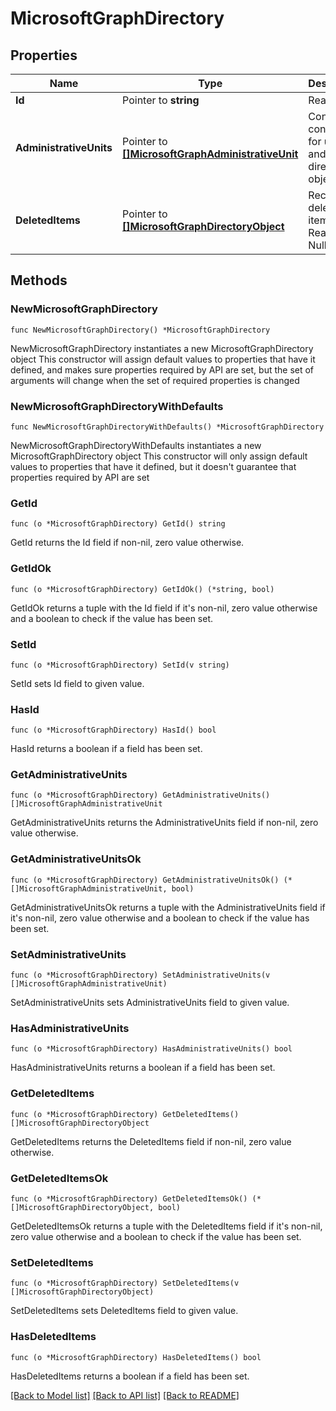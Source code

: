 # MicrosoftGraphDirectory

## Properties

Name | Type | Description | Notes
------------ | ------------- | ------------- | -------------
**Id** | Pointer to **string** | Read-only. | [optional] 
**AdministrativeUnits** | Pointer to [**[]MicrosoftGraphAdministrativeUnit**](MicrosoftGraphAdministrativeUnit.md) | Conceptual container for user and group directory objects. | [optional] 
**DeletedItems** | Pointer to [**[]MicrosoftGraphDirectoryObject**](MicrosoftGraphDirectoryObject.md) | Recently deleted items. Read-only. Nullable. | [optional] 

## Methods

### NewMicrosoftGraphDirectory

`func NewMicrosoftGraphDirectory() *MicrosoftGraphDirectory`

NewMicrosoftGraphDirectory instantiates a new MicrosoftGraphDirectory object
This constructor will assign default values to properties that have it defined,
and makes sure properties required by API are set, but the set of arguments
will change when the set of required properties is changed

### NewMicrosoftGraphDirectoryWithDefaults

`func NewMicrosoftGraphDirectoryWithDefaults() *MicrosoftGraphDirectory`

NewMicrosoftGraphDirectoryWithDefaults instantiates a new MicrosoftGraphDirectory object
This constructor will only assign default values to properties that have it defined,
but it doesn't guarantee that properties required by API are set

### GetId

`func (o *MicrosoftGraphDirectory) GetId() string`

GetId returns the Id field if non-nil, zero value otherwise.

### GetIdOk

`func (o *MicrosoftGraphDirectory) GetIdOk() (*string, bool)`

GetIdOk returns a tuple with the Id field if it's non-nil, zero value otherwise
and a boolean to check if the value has been set.

### SetId

`func (o *MicrosoftGraphDirectory) SetId(v string)`

SetId sets Id field to given value.

### HasId

`func (o *MicrosoftGraphDirectory) HasId() bool`

HasId returns a boolean if a field has been set.

### GetAdministrativeUnits

`func (o *MicrosoftGraphDirectory) GetAdministrativeUnits() []MicrosoftGraphAdministrativeUnit`

GetAdministrativeUnits returns the AdministrativeUnits field if non-nil, zero value otherwise.

### GetAdministrativeUnitsOk

`func (o *MicrosoftGraphDirectory) GetAdministrativeUnitsOk() (*[]MicrosoftGraphAdministrativeUnit, bool)`

GetAdministrativeUnitsOk returns a tuple with the AdministrativeUnits field if it's non-nil, zero value otherwise
and a boolean to check if the value has been set.

### SetAdministrativeUnits

`func (o *MicrosoftGraphDirectory) SetAdministrativeUnits(v []MicrosoftGraphAdministrativeUnit)`

SetAdministrativeUnits sets AdministrativeUnits field to given value.

### HasAdministrativeUnits

`func (o *MicrosoftGraphDirectory) HasAdministrativeUnits() bool`

HasAdministrativeUnits returns a boolean if a field has been set.

### GetDeletedItems

`func (o *MicrosoftGraphDirectory) GetDeletedItems() []MicrosoftGraphDirectoryObject`

GetDeletedItems returns the DeletedItems field if non-nil, zero value otherwise.

### GetDeletedItemsOk

`func (o *MicrosoftGraphDirectory) GetDeletedItemsOk() (*[]MicrosoftGraphDirectoryObject, bool)`

GetDeletedItemsOk returns a tuple with the DeletedItems field if it's non-nil, zero value otherwise
and a boolean to check if the value has been set.

### SetDeletedItems

`func (o *MicrosoftGraphDirectory) SetDeletedItems(v []MicrosoftGraphDirectoryObject)`

SetDeletedItems sets DeletedItems field to given value.

### HasDeletedItems

`func (o *MicrosoftGraphDirectory) HasDeletedItems() bool`

HasDeletedItems returns a boolean if a field has been set.


[[Back to Model list]](../README.md#documentation-for-models) [[Back to API list]](../README.md#documentation-for-api-endpoints) [[Back to README]](../README.md)


